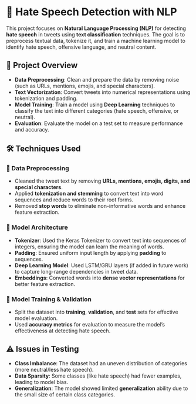 # 📝 Hate Speech Detection with NLP

This project focuses on **Natural Language Processing (NLP)** for detecting **hate speech** in tweets using **text classification** techniques. The goal is to preprocess textual data, tokenize it, and train a machine learning model to identify hate speech, offensive language, and neutral content.

## 📌 Project Overview  
- **Data Preprocessing**: Clean and prepare the data by removing noise (such as URLs, mentions, emojis, and special characters).  
- **Text Vectorization**: Convert tweets into numerical representations using tokenization and padding.  
- **Model Training**: Train a model using **Deep Learning** techniques to classify the text into different categories (hate speech, offensive, or neutral).  
- **Evaluation**: Evaluate the model on a test set to measure performance and accuracy.

## 🛠️ Techniques Used  

### 🔹 Data Preprocessing  
- Cleaned the tweet text by removing **URLs, mentions, emojis, digits, and special characters**.  
- Applied **tokenization and stemming** to convert text into word sequences and reduce words to their root forms.  
- Removed **stop words** to eliminate non-informative words and enhance feature extraction.  

### 🔹 Model Architecture  
- **Tokenizer**: Used the Keras Tokenizer to convert text into sequences of integers, ensuring the model can learn the meaning of words.  
- **Padding**: Ensured uniform input length by applying **padding** to sequences.  
- **Deep Learning Model**: Used LSTM/GRU layers (if added in future work) to capture long-range dependencies in tweet data.  
- **Embeddings**: Converted words into **dense vector representations** for better feature extraction.

### 🔹 Model Training & Validation  
- Split the dataset into **training**, **validation**, and **test** sets for effective model evaluation.  
- Used **accuracy metrics** for evaluation to measure the model’s effectiveness at detecting hate speech.

## ⚠️ Issues in Testing  
- **Class Imbalance**: The dataset had an uneven distribution of categories (more neutral/less hate speech).  
- **Data Sparsity**: Some classes (like hate speech) had fewer examples, leading to model bias.  
- **Generalization**: The model showed limited **generalization** ability due to the small size of certain class categories.

